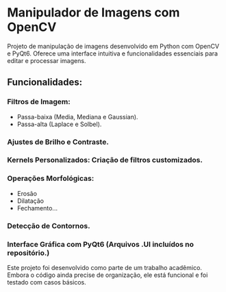 # Manipulador de Imagens com OpenCV

Projeto de manipulação de imagens desenvolvido em Python com OpenCV e PyQt6. Oferece uma interface intuitiva e funcionalidades essenciais para editar e processar imagens.

## Funcionalidades:

### Filtros de Imagem:
   - Passa-baixa (Media, Mediana e Gaussian).  
   - Passa-alta (Laplace e Solbel).  
### Ajustes de Brilho e Contraste.
### Kernels Personalizados: Criação de filtros customizados.
### Operações Morfológicas: 
   - Erosão
   - Dilatação
   - Fechamento...

### Detecção de Contornos.

### Interface Gráfica com PyQt6 (Arquivos .UI incluídos no repositório.)

Este projeto foi desenvolvido como parte de um trabalho acadêmico. Embora o código ainda precise de organização, ele está funcional e foi testado com casos básicos.  
